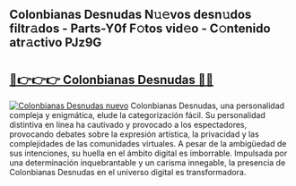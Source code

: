 ## Colonbianas Desnudas N𝚞𝚎vos desn𝚞dos filtr𝚊dos - Parts-Y0f F𝚘tos vid𝚎o - C𝚘ntenido atr𝚊ctivo PJz9G

# <h2><a href="http://mbbshjb.tromn.icu/?c=Colonbianas+Desnudas">🔗👉👉👉 Colonbianas Desnudas 🔗🔗</a></h2>

[![Colonbianas Desnudas nuevo](https://i.imgur.com/pEAQMta.gif)](http://mbbshjb.tromn.icu/?c=Colonbianas+Desnudas)
Colonbianas Desnudas, una personalidad compleja y enigmática, elude la categorización fácil. Su personalidad distintiva en línea ha cautivado y provocado a los espectadores, provocando debates sobre la expresión artística, la privacidad y las complejidades de las comunidades virtuales. A pesar de la ambigüedad de sus intenciones, su huella en el ámbito digital es imborrable. Impulsada por una determinación inquebrantable y un carisma innegable, la presencia de Colonbianas Desnudas en el universo digital es transformadora.
